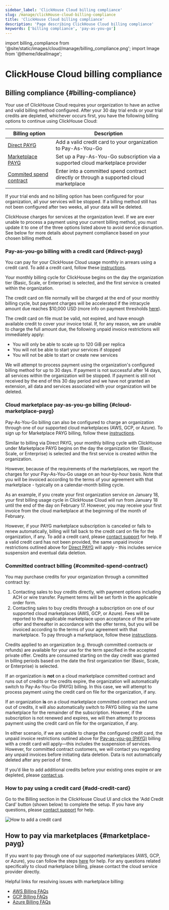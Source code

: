 ```yaml
---
sidebar_label: 'ClickHouse Cloud billing compliance'
slug: /manage/clickHouse-cloud-billing-compliance
title: 'ClickHouse Cloud billing compliance'
description: 'Page describing ClickHouse Cloud billing compliance'
keywords: ['billing compliance', 'pay-as-you-go']
---
```


import billing_compliance from '@site/static/images/cloud/manage/billing_compliance.png';
import Image from '@theme/IdealImage';

# ClickHouse Cloud billing compliance

## Billing compliance {#billing-compliance}

Your use of ClickHouse Cloud requires your organization to have an active and 
valid billing method configured. After your 30 day trial ends or your trial 
credits are depleted, whichever occurs first, you have the following billing 
options to continue using ClickHouse Cloud:

| Billing option                                      | Description                                                                             |
|-----------------------------------------------------|-----------------------------------------------------------------------------------------|
| [Direct PAYG](#direct-payg)                         | Add a valid credit card to your organization to Pay-As-You-Go                           |
| [Marketplace PAYG](#cloud-marketplace-payg)         | Set up a Pay-As-You-Go subscription via a supported cloud marketplace provider          |
| [Commited spend contract](#commited-spend-contract) | Enter into a committed spend contract directly or through a supported cloud marketplace |

If your trial ends and no billing option has been configured for your organization,
all your services will be stopped. If a billing method still has not been 
configured after two weeks, all your data will be deleted.

ClickHouse charges for services at the organization level. If we are ever unable
to process a payment using your current billing method, you must update it to one
of the three options listed above to avoid service disruption. See below for more
details about payment compliance based on your chosen billing method.

### Pay-as-you-go billing with a credit card {#direct-payg}

You can pay for your ClickHouse Cloud usage monthly in arrears using a credit card.
To add a credit card, follow these [instructions](#add-credit-card).

Your monthly billing cycle for ClickHouse begins on the day the organization tier
(Basic, Scale, or Enterprise) is selected, and the first service is created within
the organization. 

The credit card on file normally will be charged at the end of your monthly 
billing cycle, but payment charges will be accelerated if the intracycle amount
due reaches $10,000 USD (more info on payment thresholds [here](/cloud/billing/payment-thresholds)).

The credit card on file must be valid, not expired, and have enough available 
credit to cover your invoice total. If, for any reason, we are unable to charge 
the full amount due, the following unpaid invoice restrictions will immediately
apply:

* You will only be able to scale up to 120 GiB per replica
* You will not be able to start your services if stopped
* You will not be able to start or create new services

We will attempt to process payment using the organization's configured billing 
method for up to 30 days. If payment is not successful after 14 days, all services
within the organization will be stopped. If payment is still not received by the 
end of this 30 day period and we have not granted an extension, all data and 
services associated with your organization will be deleted.

### Cloud marketplace pay-as-you-go billing {#cloud-marketplace-payg}

Pay-As-You-Go billing can also be configured to charge an organization through one of our supported cloud marketplaces 
(AWS, GCP, or Azure). To sign up for Marketplace PAYG billing, follow these 
[instructions](#marketplace-payg).

Similar to billing via Direct PAYG, your monthly billing cycle with ClickHouse 
under Marketplace PAYG begins on the day the organization tier (Basic, Scale, 
or Enterprise) is selected and the first service is created within the 
organization.

However, because of the requirements of the marketplaces, we report the charges 
for your Pay-As-You-Go usage on an hour-by-hour basis. Note that you will be 
invoiced according to the terms of your agreement with that marketplace - typically
on a calendar-month billing cycle. 

As an example, if you create your first organization service on January 18, your 
first billing usage cycle in ClickHouse Cloud will run from January 18 until the
end of the day on February 17. However, you may receive your first invoice from 
the cloud marketplace at the beginning of the month of February.

However, if your PAYG marketplace subscription is canceled or fails to renew 
automatically, billing will fall back to the credit card on file for the 
organization, if any. To add a credit card, please [contact support](/about-us/support)
for help. If a valid credit card has not been provided, the same unpaid invoice 
restrictions outlined above for [Direct PAYG](#direct-payg) will apply - this 
includes service suspension and eventual data deletion.

### Committed contract billing {#commited-spend-contract}

You may purchase credits for your organization through a committed contract by:

1. Contacting sales to buy credits directly, with payment options including ACH 
   or wire transfer. Payment terms will be set forth in the applicable order form.
2. Contacting sales to buy credits through a subscription on one of our supported
   cloud marketplaces (AWS, GCP, or Azure). Fees will be reported to the applicable
   marketplace upon acceptance of the private offer and thereafter in accordance 
   with the offer terms, but you will be invoiced according to the terms of your
   agreement with that marketplace. To pay through a marketplace, follow these
   [instructions](#marketplace-payg).

Credits applied to an organization (e.g. through committed contracts or refunds) 
are available for your use for the term specified in the accepted private offer. 
Credits are consumed starting on the day credit was granted in billing periods 
based on the date the first organization tier (Basic, Scale, or Enterprise) is 
selected.

If an organization is **not** on a cloud marketplace committed contract and runs 
out of credits or the credits expire, the organization will automatically switch 
to Pay-As-You-Go (PAYG) billing. In this case, we will attempt to process payment 
using the credit card on file for the organization, if any.

If an organization **is** on a cloud marketplace committed contract and runs out
of credits, it will also automatically switch to PAYG billing via the same 
marketplace for the remainder of the subscription. However, if the subscription 
is not renewed and expires, we will then attempt to process payment using the 
credit card on file for the organization, if any.

In either scenario, if we are unable to charge the configured credit card, the 
unpaid invoice restrictions outlined above for [Pay-as-you-go (PAYG)](#direct-payg)
billing with a credit card will apply—this includes the suspension of services. 
However, for committed contract customers, we will contact you regarding any 
unpaid invoices before initiating data deletion. Data is not automatically 
deleted after any period of time.

If you’d like to add additional credits before your existing ones expire or are 
depleted, please [contact us](https://clickhouse.com/company/contact).

### How to pay using a credit card {#add-credit-card}

Go to the Billing section in the ClickHouse Cloud UI and click the 'Add Credit Card'
button (shown below) to complete the setup. If you have any questions, please 
[contact support](/about-us/support) for help.

<Image img={billing_compliance} size="md" alt="How to add a credit card" />

## How to pay via marketplaces {#marketplace-payg}

If you want to pay through one of our supported marketplaces (AWS, GCP, or Azure),
you can follow the steps [here](/cloud/marketplace/marketplace-billing) for help. 
For any questions related specifically to cloud marketplace billing, please 
contact the cloud service provider directly.

Helpful links for resolving issues with marketplace billing:
* [AWS Billing FAQs](https://aws.amazon.com/aws-cost-management/aws-billing/faqs/)
* [GCP Billing FAQs](https://cloud.google.com/compute/docs/billing-questions)
* [Azure Billing FAQs](https://learn.microsoft.com/en-us/azure/cost-management-billing/cost-management-billing-faq)
